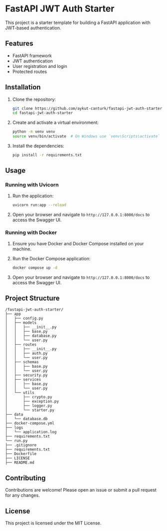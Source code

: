 # FastAPI JWT Auth Starter

This project is a starter template for building a FastAPI application with JWT-based authentication.

## Features

- FastAPI framework
- JWT authentication
- User registration and login
- Protected routes

## Installation

1. Clone the repository:
    ```bash
    git clone https://github.com/aykut-canturk/fastapi-jwt-auth-starter.git
    cd fastapi-jwt-auth-starter
    ```

2. Create and activate a virtual environment:
    ```bash
    python -m venv venv
    source venv/bin/activate  # On Windows use `venv\Scripts\activate`
    ```

3. Install the dependencies:
    ```bash
    pip install -r requirements.txt
    ```

## Usage

### Running with Uvicorn

1. Run the application:
    ```bash
    uvicorn run:app --reload
    ```

2. Open your browser and navigate to `http://127.0.0.1:8000/docs` to access the Swagger UI.

### Running with Docker

1. Ensure you have Docker and Docker Compose installed on your machine.

2. Run the Docker Compose application:
    ```bash
    docker compose up -d
    ```

3. Open your browser and navigate to `http://127.0.0.1:8000/docs` to access the Swagger UI.

## Project Structure

```
/fastapi-jwt-auth-starter/
├── app
│   ├── config.py
│   ├── models
│   │   ├── __init__.py
│   │   ├── base.py
│   │   ├── database.py
│   │   └── user.py
│   ├── routes
│   │   ├── __init__.py
│   │   ├── auth.py
│   │   └── user.py
│   ├── schemas
│   │   ├── base.py
│   │   └── user.py
│   ├── security.py
│   ├── services
│   │   ├── base.py
│   │   └── user.py
│   └── utils
│       ├── crypto.py
│       ├── exception.py
│       ├── logger.py
│       └── starter.py
├── data
│   └── database.db
├── docker-compose.yml
├── logs
│   └── application.log
├── requirements.txt
└── run.py
├── .gitignore
├── requirements.txt
├── Dockerfile
├── LICENSE
├── README.md

```

## Contributing

Contributions are welcome! Please open an issue or submit a pull request for any changes.

## License

This project is licensed under the MIT License.
